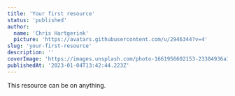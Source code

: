 ```yaml
---
title: 'Your first resource'
status: 'published'
author:
  name: 'Chris Hartgerink'
  picture: 'https://avatars.githubusercontent.com/u/2946344?v=4'
slug: 'your-first-resource'
description: ''
coverImage: 'https://images.unsplash.com/photo-1661956602153-23384936a1d3?ixlib=rb-4.0.3&ixid=MnwxMjA3fDF8MHxwaG90by1wYWdlfHx8fGVufDB8fHx8&auto=format&fit=crop&w=2340&q=80'
publishedAt: '2023-01-04T13:42:44.223Z'
---
```


This resource can be on anything.


